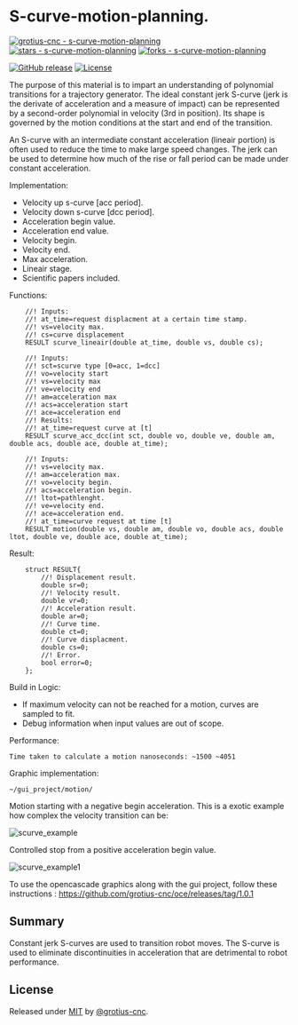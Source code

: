 # S-curve-motion-planning.

[![grotius-cnc - s-curve-motion-planning](https://img.shields.io/static/v1?label=grotius-cnc&message=s-curve-motion-planning&color=blue&logo=github)](https://github.com/grotius-cnc/s-curve-motion-planning "Go to GitHub repo")
[![stars - s-curve-motion-planning](https://img.shields.io/github/stars/grotius-cnc/s-curve-motion-planning?style=social)](https://github.com/grotius-cnc/s-curve-motion-planning)
[![forks - s-curve-motion-planning](https://img.shields.io/github/forks/grotius-cnc/s-curve-motion-planning?style=social)](https://github.com/grotius-cnc/s-curve-motion-planning)

[![GitHub release](https://img.shields.io/github/release/grotius-cnc/s-curve-motion-planning?include_prereleases=&sort=semver&color=blue)](https://github.com/grotius-cnc/s-curve-motion-planning/releases/)
[![License](https://img.shields.io/badge/License-MIT-blue)](#license)

The purpose of this material is to impart an understanding of polynomial transitions for a trajectory generator. The ideal constant jerk S-curve
(jerk is the derivate of acceleration and a measure of impact) can be represented by a second-order polynomial in velocity (3rd in position). 
Its shape is governed by the motion conditions at the start and end of the transition.

An S-curve with an intermediate constant acceleration (lineair portion) is often used to reduce the time to make large speed changes. The jerk can be
used to determine how much of the rise or fall period can be made under constant acceleration.

Implementation:

- Velocity up s-curve [acc period].
- Velocity down s-curve [dcc period].
- Acceleration begin value.
- Acceleration end value.
- Velocity begin.
- Velocity end.
- Max acceleration.
- Lineair stage.
- Scientific papers included.

Functions:

        //! Inputs:
        //! at_time=request displacment at a certain time stamp.
        //! vs=velocity max.
        //! cs=curve displacement
        RESULT scurve_lineair(double at_time, double vs, double cs);

        //! Inputs:
        //! sct=scurve type [0=acc, 1=dcc]
        //! vo=velocity start
        //! vs=velocity max
        //! ve=velocity end
        //! am=acceleration max
        //! acs=acceleration start
        //! ace=acceleration end
        //! Results:
        //! at_time=request curve at [t]
        RESULT scurve_acc_dcc(int sct, double vo, double ve, double am, double acs, double ace, double at_time);

        //! Inputs:
        //! vs=velocity max.
        //! am=acceleration max.
        //! vo=velocity begin.
        //! acs=acceleration begin.
        //! ltot=pathlenght.
        //! ve=velocity end.
        //! ace=acceleration end.
        //! at_time=curve request at time [t]
        RESULT motion(double vs, double am, double vo, double acs, double ltot, double ve, double ace, double at_time);

Result:

        struct RESULT{
            //! Displacement result.
            double sr=0;
            //! Velocity result.
            double vr=0;
            //! Acceleration result.
            double ar=0;
            //! Curve time.
            double ct=0;
            //! Curve displacment.
            double cs=0;
            //! Error.
            bool error=0;
        };    

Build in Logic:

- If maximum velocity can not be reached for a motion, curves are sampled to fit.
- Debug information when input values are out of scope.

Performance:

    Time taken to calculate a motion nanoseconds: ~1500 ~4051 

Graphic implementation:

    ~/gui_project/motion/
    
Motion starting with a negative begin acceleration. This is a exotic example how complex the velocity transition can be:

![scurve_example](https://user-images.githubusercontent.com/44880102/147381940-9394686b-a1be-40a1-8397-6f017c47851b.jpg)

Controlled stop from a positive acceleration begin value. 

![scurve_example1](https://user-images.githubusercontent.com/44880102/147382103-aee03e89-9b9b-43ab-afc1-1d2318cb66f8.jpg)



To use the opencascade graphics along with the gui project, follow these instructions : https://github.com/grotius-cnc/oce/releases/tag/1.0.1

## Summary
Constant jerk S-curves are used to transition robot moves. The S-curve is used to eliminate discontinuities in acceleration that are detrimental
to robot performance.

## License

Released under [MIT](/LICENSE) by [@grotius-cnc](https://github.com/grotius-cnc).
